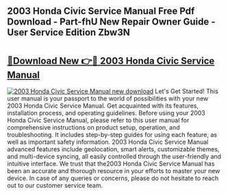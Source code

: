 ## 2003 Honda Civic Service Manual Free Pdf Download - Part-fhU New Repair Owner Guide - User Service Edition Zbw3N

# <h2><a href="http://bc14273.oget.top/?id=2003+Honda+Civic+Service+Manual">🔗Download New 👉🔴 2003 Honda Civic Service Manual</a></h2>

[![2003 Honda Civic Service Manual new download](https://i.imgur.com/5g1atiW.png)](http://bc14273.oget.top/?id=2003+Honda+Civic+Service+Manual)
Let's Get Started! This user manual is your passport to the world of possibilities with your new 2003 Honda Civic Service Manual. Get acquainted with its features, installation process, and operating guidelines. Before using your 2003 Honda Civic Service Manual, please refer to this user manual for comprehensive instructions on product setup, operation, and troubleshooting. It includes step-by-step guides for using each feature, as well as important safety information. 2003 Honda Civic Service Manual advanced features include geolocation, smart alerts, customizable themes, and multi-device syncing, all easily controlled through the user-friendly and intuitive interface. We trust that the2003 Honda Civic Service Manual has been an accurate and thorough resource in your efforts to master your new device. In case of any queries or concerns, please do not hesitate to reach out to our customer service team.
